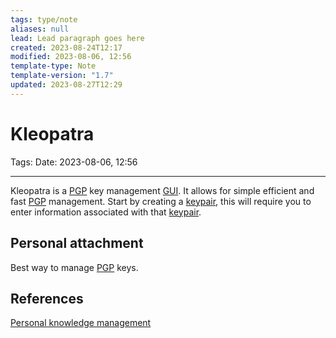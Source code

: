 ```yaml
---
tags: type/note
aliases: null
lead: Lead paragraph goes here
created: 2023-08-24T12:17
modified: 2023-08-06, 12:56
template-type: Note
template-version: "1.7"
updated: 2023-08-27T12:29
---
```


# Kleopatra

Tags: 
Date: 2023-08-06, 12:56

---

Kleopatra is a [PGP](PGP.md) key management [GUI](GUI). It allows for simple efficient and fast [PGP](PGP.md) management. Start by creating a [keypair](keypair), this will require you to enter information associated with that [keypair](keypair). 



## Personal attachment 

Best way to manage [PGP](PGP.md) keys. 

## References

[Personal knowledge management](Personal%20knowledge%20management.md)